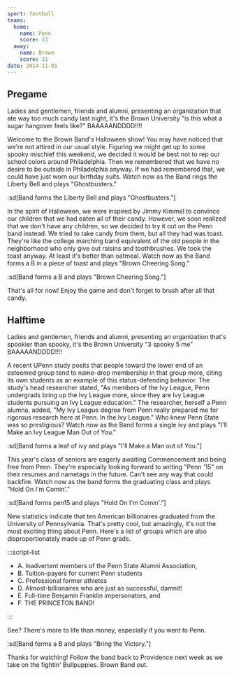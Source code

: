 ```yaml
---
sport: football
teams:
  home:
    name: Penn
    score: 13
  away:
    name: Brown
    score: 21
date: 2014-11-01
---
```


## Pregame

Ladies and gentlemen, friends and alumni, presenting an organization that ate way too much candy last night, it's the Brown University "is this what a sugar hangover feels like?" BAAAAANDDDD!!!!

Welcome to the Brown Band's Halloween show! You may have noticed that we're not attired in our usual style. Figuring we might get up to some spooky mischief this weekend, we decided it would be best not to rep our school colors around Philadelphia. Then we remembered that we have no desire to be outside in Philadelphia anyway. If we had remembered that, we could have just worn our birthday suits. Watch now as the Band rings the Liberty Bell and plays "Ghostbusters."

:sd[Band forms the Liberty Bell and plays "Ghostbusters."]

In the spirit of Halloween, we were inspired by Jimmy Kimmel to convince our children that we had eaten all of their candy. However, we soon realized that we don't have any children, so we decided to try it out on the Penn band instead. We tried to take candy from them, but all they had was toast. They're like the college marching band equivalent of the old people in the neighborhood who only give out raisins and toothbrushes. We took the toast anyway. At least it's better than oatmeal. Watch now as the Band forms a B in a piece of toast and plays "Brown Cheering Song."

:sd[Band forms a B and plays "Brown Cheering Song."]

That's all for now! Enjoy the game and don't forget to brush after all that candy.

## Halftime

Ladies and gentlemen, friends and alumni, presenting an organization that's spookier than spooky, it's the Brown University "3 spooky 5 me" BAAAAANDDDD!!!!

A recent UPenn study posits that people toward the lower end of an esteemed group tend to name-drop membership in that group more, citing its own students as an example of this status-defending behavior. The study's head researcher stated, "As members of the Ivy League, Penn undergrads bring up the Ivy League more, since they are Ivy League students pursuing an Ivy League education." The researcher, herself a Penn alumna, added, "My Ivy League degree from Penn really prepared me for rigorous research here at Penn. In the Ivy League." Who knew Penn State was so prestigious? Watch now as the Band forms a single ivy and plays "I'll Make an Ivy League Man Out of You."

:sd[Band forms a leaf of ivy and plays "I'll Make a Man out of You."]

This year's class of seniors are eagerly awaiting Commencement and being free from Penn. They're especially looking forward to writing "Penn '15" on their resumes and nametags in the future. Can't see any way that could backfire. Watch now as the band forms the graduating class and plays "Hold On I'm Comin'."

:sd[Band forms pen15 and plays "Hold On I'm Comin'."]

New statistics indicate that ten American billionaires graduated from the University of Pennsylvania. That's pretty cool, but amazingly, it's not the most exciting thing about Penn. Here's a list of groups which are also disproportionately made up of Penn grads.

:::script-list

- A. Inadvertent members of the Penn State Alumni Association,
- B. Tuition-payers for current Penn students
- C. Professional former athletes
- D. Almost-billionaires who are just as successful, damnit!
- E. Full-time Benjamin Franklin impersonators, and
- F. THE PRINCETON BAND!

:::

See? There's more to life than money, especially if you went to Penn.

:sd[Band forms a B and plays "Bring the Victory."]

Thanks for watching! Follow the band back to Providence next week as we take on the fightin' Bullpuppies. Brown Band out.
